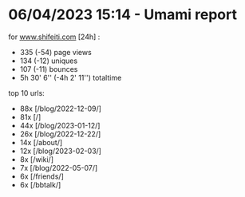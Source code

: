 # 06/04/2023 15:14 - Umami report
for www.shifeiti.com [24h] :

 - 335 (-54) page views
 - 134 (-12) uniques
 - 107 (-11) bounces
 - 5h 30' 6'' (-4h 2' 11'') totaltime


top 10 urls:
 - 88x [/blog/2022-12-09/]
 - 81x [/]
 - 44x [/blog/2023-01-12/]
 - 26x [/blog/2022-12-22/]
 - 14x [/about/]
 - 12x [/blog/2023-02-03/]
 - 8x [/wiki/]
 - 7x [/blog/2022-05-07/]
 - 6x [/friends/]
 - 6x [/bbtalk/]


